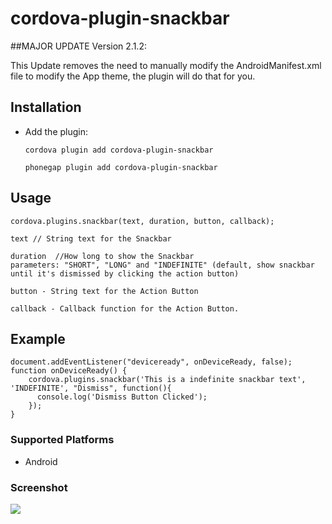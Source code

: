 <!--
#
# Licensed to the Apache Software Foundation (ASF) under one
# or more contributor license agreements.  See the NOTICE file
# distributed with this work for additional information
# regarding copyright ownership.  The ASF licenses this file
# to you under the Apache License, Version 2.0 (the
# "License"); you may not use this file except in compliance
# with the License.  You may obtain a copy of the License at
#
# http://www.apache.org/licenses/LICENSE-2.0
#
# Unless required by applicable law or agreed to in writing,
# software distributed under the License is distributed on an
# "AS IS" BASIS, WITHOUT WARRANTIES OR CONDITIONS OF ANY
#  KIND, either express or implied.  See the License for the
# specific language governing permissions and limitations
# under the License.
#
-->

# cordova-plugin-snackbar


##MAJOR UPDATE Version 2.1.2:

This Update removes the need to manually modify the AndroidManifest.xml file to modify the App theme, the plugin will do that for you.

## Installation

- Add the plugin:

    ```
    cordova plugin add cordova-plugin-snackbar

    phonegap plugin add cordova-plugin-snackbar
    ```

## Usage

    cordova.plugins.snackbar(text, duration, button, callback);

    text // String text for the Snackbar

    duration  //How long to show the Snackbar
    parameters: "SHORT", "LONG" and "INDEFINITE" (default, show snackbar until it's dismissed by clicking the action button)

    button - String text for the Action Button

    callback - Callback function for the Action Button.

## Example

    document.addEventListener("deviceready", onDeviceReady, false);
    function onDeviceReady() {
        cordova.plugins.snackbar('This is a indefinite snackbar text', 'INDEFINITE', "Dismiss", function(){
          console.log('Dismiss Button Clicked');
        });
    }


### Supported Platforms

- Android

### Screenshot

<img src="https://github.com/echonox/cordova-plugin-snackbar/raw/master/Screenshot.png"></img>
